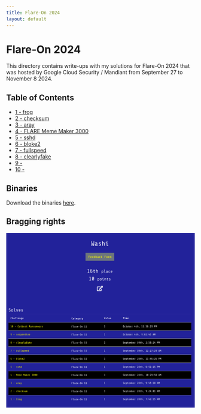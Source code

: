 ```yaml
---
title: Flare-On 2024
layout: default
---
```


# Flare-On 2024

This directory contains write-ups with my solutions for Flare-On 2024 that was hosted by Google Cloud Security / Mandiant from September 27 to November 8 2024. 

## Table of Contents

- [1 - frog](1)
- [2 - checksum](2)
- [3 - aray](3)
- [4 - FLARE Meme Maker 3000](4)
- [5 - sshd](5)
- [6 - bloke2](6)
- [7 - fullspeed](7)
- [8 - clearlyfake](8)
- [9 - ](9)
- [10 - ](10)

## Binaries
Download the binaries [here](http://flare-on.com/files/Flare-On11_Challenges.zip).


## Bragging rights

![Achievements screen](solved-screenshot.png)